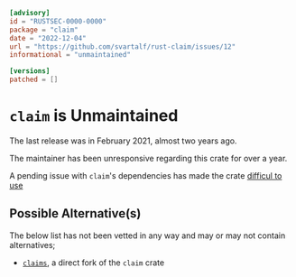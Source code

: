 ```toml
[advisory]
id = "RUSTSEC-0000-0000"
package = "claim"
date = "2022-12-04"
url = "https://github.com/svartalf/rust-claim/issues/12"
informational = "unmaintained"

[versions]
patched = []
```

# `claim` is Unmaintained

The last release was in February 2021, almost two years ago.

The maintainer has been unresponsive regarding this crate for over a year.

A pending issue with `claim`'s dependencies has made the crate [difficul to use](https://github.com/svartalf/rust-claim/issues/9)

## Possible Alternative(s)

The below list has not been vetted in any way and may or may not contain alternatives;

- [`claims`](https://crates.io/crates/claims), a direct fork of the `claim` crate
